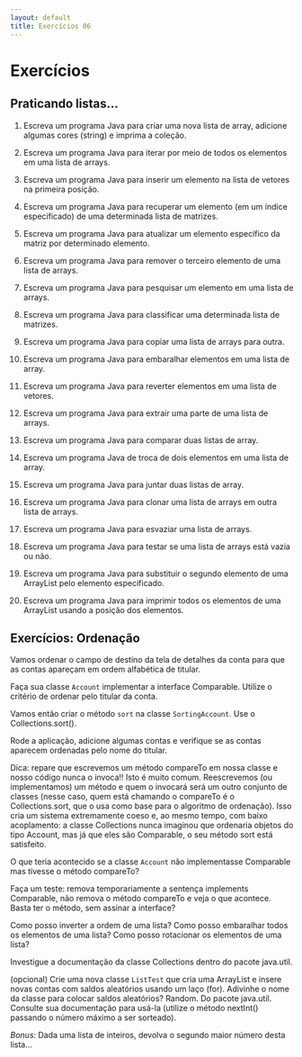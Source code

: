 ```yaml
---
layout: default
title: Exercícios 06
---
```


# Exercícios

## Praticando listas...

1. Escreva um programa Java para criar uma nova lista de array, adicione algumas cores (string) e imprima a coleção.

2. Escreva um programa Java para iterar por meio de todos os elementos em uma lista de arrays.

3. Escreva um programa Java para inserir um elemento na lista de vetores na primeira posição.

4. Escreva um programa Java para recuperar um elemento (em um índice especificado) de uma determinada lista de matrizes.

5. Escreva um programa Java para atualizar um elemento específico da matriz por determinado elemento.

6. Escreva um programa Java para remover o terceiro elemento de uma lista de arrays.

7. Escreva um programa Java para pesquisar um elemento em uma lista de arrays.

8. Escreva um programa Java para classificar uma determinada lista de matrizes.

9. Escreva um programa Java para copiar uma lista de arrays para outra.

10. Escreva um programa Java para embaralhar elementos em uma lista de array.

11. Escreva um programa Java para reverter elementos em uma lista de vetores.

12. Escreva um programa Java para extrair uma parte de uma lista de arrays.

13. Escreva um programa Java para comparar duas listas de array.

14. Escreva um programa Java de troca de dois elementos em uma lista de array.

15. Escreva um programa Java para juntar duas listas de array.

16. Escreva um programa Java para clonar uma lista de arrays em outra lista de arrays.

17. Escreva um programa Java para esvaziar uma lista de arrays.

18. Escreva um programa Java para testar se uma lista de arrays está vazia ou não.

19. Escreva um programa Java para substituir o segundo elemento de uma ArrayList pelo elemento especificado.

20. Escreva um programa Java para imprimir todos os elementos de uma ArrayList usando a posição dos elementos.

## Exercícios: Ordenação



Vamos ordenar o campo de destino da tela de detalhes da conta para que as contas apareçam em ordem alfabética de titular.

Faça sua classe `Account` implementar a interface Comparable<Account>. Utilize o critério de ordenar pelo titular da conta.

Vamos então criar o método `sort` na classe `SortingAccount`. Use o Collections.sort().

Rode a aplicação, adicione algumas contas e verifique se as contas aparecem ordenadas pelo nome do titular.

Dica: repare que escrevemos um método compareTo em nossa classe e nosso código nunca o invoca!! Isto é muito comum. Reescrevemos (ou implementamos) um método e quem o invocará será um outro conjunto de classes (nesse caso, quem está chamando o compareTo é o Collections.sort, que o usa como base para o algoritmo de ordenação). Isso cria um sistema extremamente coeso e, ao mesmo tempo, com baixo acoplamento: a classe Collections nunca imaginou que ordenaria objetos do tipo Account, mas já que eles são Comparable, o seu método sort está satisfeito.

O que teria acontecido se a classe `Account` não implementasse Comparable<Account> mas tivesse o método compareTo?

Faça um teste: remova temporariamente a sentença implements Comparable<Account>, não remova o método compareTo e veja o que acontece. Basta ter o método, sem assinar a interface?

Como posso inverter a ordem de uma lista? Como posso embaralhar todos os elementos de uma lista? Como posso rotacionar os elementos de uma lista?

Investigue a documentação da classe Collections dentro do pacote java.util.

(opcional) Crie uma nova classe `ListTest` que cria uma ArrayList e insere novas contas com saldos aleatórios usando um laço (for). Adivinhe o nome da classe para colocar saldos aleatórios? Random. Do pacote java.util. Consulte sua documentação para usá-la (utilize o método nextInt() passando o número máximo a ser sorteado).

*Bonus:* Dada uma lista de inteiros,  devolva o segundo maior número desta lista... 